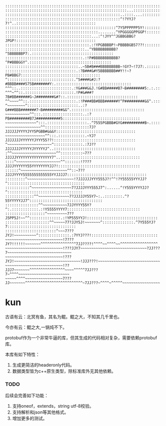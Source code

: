 ```
::::::::::::::::::::::::::::::::::::::::::::::::::::::::::::::::::::::::::::::::::::::::::::::::::::
:::::::::::::::::::::::::::::::::::::::::::::::::::::::...::::::::::::::::::::::::::::::::::::::::::
::::::::::::::::::::::::::::::::::::::::::::::::::::..::::....::::::::::::::::::::::::::::::::::::::
::::::::::::::::::::::::::::::::::::::::::::::::::::^!?YYJ?7!^..::::::::::::::::::::::::::::::::::::
::::::::::::::::::::::::::::::::::::::::::::::::::^7Y5PPPPPP5Y!:::::::::::::::::::::::::::::::::::::
::::::::::::::::::::::::::::::::::::::::::........^YPGGGGGPPGGP!::::::::::::::::::::::::::::::::::::
:::::::::::::::::::::::::::::::::::::::...:^!JYY^^JGBBGBBG?JPGP!::::::::::::::::::::::::::::::::::::
::::::::::::::::::::::::::::::::::::::.:!YPGBBBBP!~PBBBBGB57??!:::::::::::::::::::::::::::::::::::::
::::::::::::::::::::::::::::::::::::..^YBBBBBBBBBB?^5BBBBBBP7:.:::::::::::::::::::::::::::::::::::::
:::::::::::::::::::::::::::::::::::.:!P#BBBBBBBBBBB?^P#BBBGGY^.:::::::::::::::::::::::::::::::::::::
:::::::::::::::::::::::::::::::::..~5B#B###BBBBBBBBB~!GY7~!7J7:.::::::::::::::::::::::::::::::::::::
::::::::::::::::::::::::::::::::.:?B###&#Y5BBBBBBB##Y!!~?PB#BBG7::::::::::::::::::::::::::::::::::::
^::::::::::::::::::::::::::::::.^5####&#J:?#BBBB####575B#######Y:.::::::::::::::::::::::::::::::::::
^^^::..:::::::::::::::::::::::.:Y&###&&J.!G#BB#####B7~B########5:.:.::::::::::::::::::::::::::::::::
^^^~^^::.::::::::::::::::::::::.!P#&###?7B#BB######G~J########&#?::.::::::::::::::::::::::::::::::::
^^~~~~^^::.:::::::::::::::::::::.:!P###BB#BBB######Y^P#########&G^.:::::::::::::::::::::::::::::::::
^~~~~~~~~^:::::::::::::::::::::::..:?G###BBB#######7~B#########&G^.:::::::::::::::::::::::::::::::::
~~~~~~~~~~~^^:::.::::::::::::::::::..:?PB#########B7J###########5:::::::::::::::::::::::::::::::::::
~~~~~~~~~~~~~~^:::.::::::::::::::::::..^7555PGBBB#GYG##########B~.::::::::::::::::::::::::::::::::::
~~~~~~~~~~~~~~~~^^::::::::::::::::::::7J?JJJJJJYYYYJYY5PGBB#&&&Y::::::::::::::::::::::::::::::::::::
~~~~~~~~~~~~~~~~~~^^:::.::::::::::::.~YJ?JJJJJJJYYYYYYJYYY55??!:::::::::::::::::::::::::::::::::::::
^~~~~~~~~~~~~~~~~~~~~^:::::::::::::.:7J??JJJJJJJYYYYYJYYYYYJ^..:::::::::::::::::::::::::::::::::::::
:^^~~~~~~~~~~~~~~~~~~~~^^::::::::::~7??JJJJJYYYYYYYYYYYYYYYY7^..::::::::::::::::::::::::::::::::::::
::::^~~~~~~~~~~~~~~~~~~~~^^:::::::!????JJJJYYYYYY55YYYYYYYYJJ?!:::::::::::::::::::::::::::::::::::::
::::::^~~~~~~~~~~~~~~~~~~~~~^^::~7??JJJJYYYY5555555555555YYJJJJ7::::::::::::::::::::::::::::::::::::
:::::::::^~~~~~~~~~~~~~~~~~~~~~!?JJJJJJYYY555J?!^^!?Y55555YYYJJ?^:::::::::::::::::::::::::::::::::::
:::::::::::^~~~~~~~~~~~~~~~~~~7?JJJJYYY555J7^:......^!Y555YYYYJJ?^::::::::::::::::::::::::::::::::::
:::::::::::::^^~~~~~~~~~~~~~~7?JJJJJY55Y7~:..::::::::.^?55YYYYYJJ7^:::::::::::::::::::::::::::::::::
:::::::::::::::^^~~~~~~~~~~~7JJYYYY55Y?^:.::::::::::::.:!Y5555YYYY7:::::::::::::::::::::::::::::::::
::::::::::::::::::^~~~~~~~~~7??J5PP5J!~~^^::::::::::::::.:!YP555YYJ!::::::::::::::::::::::::::::::::
::::::::::::::::::::^^~~~~~77?JJY5J!~~~~~~~^::::::::::::::.^7Y555YJ?7:::::::::::::::::::::::::::::::
:::::::::::::::::::::::^~~~7???JYJ!~~~~~~~~~~^::::::::::::::.:7YYJ???!::::::::::::::::::::::::::::::
~~~~~~~~~~~~~~~~~~~~~~~~~~!7???JY?!!!!!!~~~~~~~^^^^^^^^^^^^^^^^7JJ????!^^^^~~^^^^~~^^^^^^^^^^^^^^^^^
~~~~~~~~~~~~~~~~~~~~~~~~~~!???JJY7~~~~~~~~~~~~~~~~~~~~~~~~~~~~~~?JJ???7~~~~~~~~~~~~~~~~~~~~~~~~~~~~~
~~~~~~~~~~~~~~~~~~~~~~~~~~!???JYJ!~~~~~~~~~~~~~~~~~~~~~~~~~~~~~~!JJJ???!~~~~~~~~~~~~~~~~~~~~~~~~~~~~
~~~~~~~~~~~~~~~~~~~~~~~~~~!??JJJ7~~~~~~~^^^^^^^^^^^^^^^^~~~~^^^^^7JJ???7~^^^^~~~~~~~~~~~~~~~~~~~~~~~
~~~~~^^^^~~~~~~~~~~~~~~~~~7???JJ~~~~~~~^^^^^^^^^^^^^^^^^^^^^^^^^^~7JJ???~^^^^~^^^^^~~~~~~~~~~~~~~~~~
```

# kun

古语有云：北冥有鱼，其名为鲲。鲲之大，不知其几千里也。

今亦有云：鲲之大,一锅炖不下。

protobuf作为一个非常牛逼的库，但其生成的代码相对复杂，需要依赖protobuf库。

本库有如下特性：

1. 生成更简洁的headeronly代码。
2. 数据类型皆为c++原生类型，除标准库外无其他依赖。

### TODO

后续会完善如下功能：
1. 支持oneof，extends，string utf-8校验。
2. 支持解析和json等其他格式。
3. 增加更多的测试。